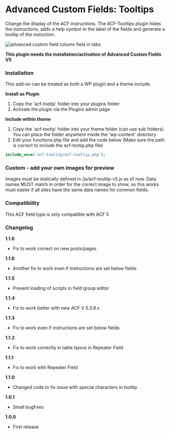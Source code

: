 # Advanced Custom Fields: Tooltips

Change the display of the ACF instructions. The ACF-Tooltips plugin hides the instructions, adds a help symbol to the label of the fields and generate a tooltip of the instuction.

![advanced custom field column field in tabs](http://www.dreihochzwo.de/download/acf-tooltip2.jpg)

**This plugin needs the installation/activation of Advanced Custom Fields V5**

### Installation

This add-on can be treated as both a WP plugin and a theme include.

**Install as Plugin**

1. Copy the 'acf-tootip' folder into your plugins folder
2. Activate the plugin via the Plugins admin page

**Include within theme**

1.	Copy the 'acf-tootip' folder into your theme folder (can use sub folders). You can place the folder anywhere inside the 'wp-content' directory
2.	Edit your functions.php file and add the code below (Make sure the path is correct to include the acf-tootip.php file)

```php
include_once('acf-tooltip/acf-tooltip.php');
```
### Custom - add your own images for preview

Images must be statically defined in /js/acf-tooltip-v5.js as of now. Data names MUST match in order for the correct image to show, so this works must easier if all sites have the same data names for common fields.

### Compatibility

This ACF field type is only compatible with ACF 5


### Changelog
**1.1.6**
* Fix to work correct on new posts/pages

**1.1.6**
* Another fix to work even if instructions are set below fields

**1.1.5**
* Prevent loading of scripts in field group editor

**1.1.4**
* Fix to work better with new ACF V 5.3.9.x

**1.1.3**
* Fix to work even if instructions are set below fields

**1.1.2**
* Fix to work correctly in table layout in Repeater Field

**1.1.1**
* Fix to work with Repeater Field

**1.1.0**
* Changed code to fix issue with special characters in tooltip 

**1.0.1**
* Small bugfixes

**1.0.0**
* First release
